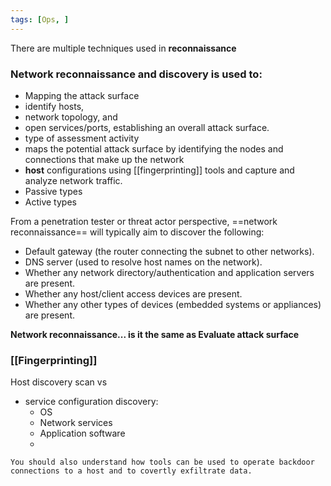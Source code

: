 ```yaml
---
tags: [Ops, ]
---
```

There are multiple techniques used in **reconnaissance**

### Network reconnaissance and discovery is used to: 
- Mapping the attack surface
- identify hosts, 
- network topology, and 
- open services/ports, establishing an overall attack surface.
-  type of assessment activity
- maps the potential attack surface by identifying the nodes and connections that make up the network
-  **host** configurations using [[fingerprinting]] tools and capture and analyze network traffic.
- Passive types
- Active types

From a penetration tester or threat actor perspective, 
==network reconnaissance== will typically aim to discover the following:
-   Default gateway (the router connecting the subnet to other networks).
-   DNS server (used to resolve host names on the network).
-   Whether any network directory/authentication and application servers are present.
-   Whether any host/client access devices are present.
-   Whether any other types of devices (embedded systems or appliances) are present.

**Network reconnaissance... is it the same as Evaluate attack surface**
### [[Fingerprinting]] 
Host discovery scan vs 
- service configuration discovery:  
	- OS
	- Network services
	- Application software
	- 

``````
You should also understand how tools can be used to operate backdoor connections to a host and to covertly exfiltrate data.
``````


